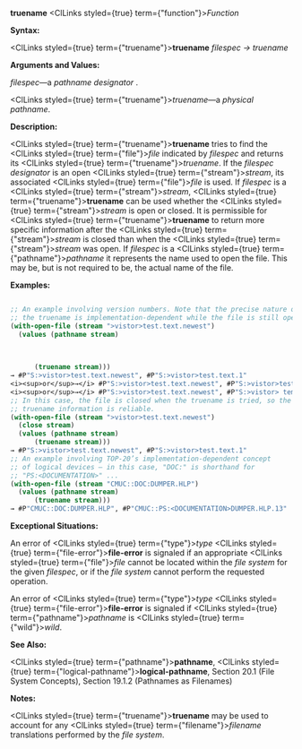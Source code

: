 **truename** <ClLinks styled={true} term={"function"}><i>Function</i></ClLinks> 



**Syntax:** 



<ClLinks styled={true} term={"truename"}><b>truename</b></ClLinks> *filespec → truename* 



**Arguments and Values:** 



*filespec*—a *pathname designator* . 



<ClLinks styled={true} term={"truename"}><i>truename</i></ClLinks>—a *physical pathname*. 



**Description:** 



<ClLinks styled={true} term={"truename"}><b>truename</b></ClLinks> tries to find the <ClLinks styled={true} term={"file"}><i>file</i></ClLinks> indicated by *filespec* and returns its <ClLinks styled={true} term={"truename"}><i>truename</i></ClLinks>. If the *filespec designator* is an open <ClLinks styled={true} term={"stream"}><i>stream</i></ClLinks>, its associated <ClLinks styled={true} term={"file"}><i>file</i></ClLinks> is used. If *filespec* is a <ClLinks styled={true} term={"stream"}><i>stream</i></ClLinks>, <ClLinks styled={true} term={"truename"}><b>truename</b></ClLinks> can be used whether the <ClLinks styled={true} term={"stream"}><i>stream</i></ClLinks> is open or closed. It is permissible for <ClLinks styled={true} term={"truename"}><b>truename</b></ClLinks> to return more specific information after the <ClLinks styled={true} term={"stream"}><i>stream</i></ClLinks> is closed than when the <ClLinks styled={true} term={"stream"}><i>stream</i></ClLinks> was open. If *filespec* is a <ClLinks styled={true} term={"pathname"}><i>pathname</i></ClLinks> it represents the name used to open the file. This may be, but is not required to be, the actual name of the file. 



**Examples:**
```lisp

;; An example involving version numbers. Note that the precise nature of 
;; the truename is implementation-dependent while the file is still open. 
(with-open-file (stream ">vistor>test.text.newest") 
  (values (pathname stream) 

	  
	  
	  (truename stream))) 
→ #P"S:>vistor>test.text.newest", #P"S:>vistor>test.text.1" 
<i><sup>or</sup>→</i> #P"S:>vistor>test.text.newest", #P"S:>vistor>test.text.newest" 
<i><sup>or</sup>→</i> #P"S:>vistor>test.text.newest", #P"S:>vistor> temp . temp .1" 
;; In this case, the file is closed when the truename is tried, so the 
;; truename information is reliable. 
(with-open-file (stream ">vistor>test.text.newest") 
  (close stream) 
  (values (pathname stream) 
	  (truename stream))) 
→ #P"S:>vistor>test.text.newest", #P"S:>vistor>test.text.1" 
;; An example involving TOP-20’s implementation-dependent concept 
;; of logical devices – in this case, "DOC:" is shorthand for 
;; "PS:<DOCUMENTATION>" ... 
(with-open-file (stream "CMUC::DOC:DUMPER.HLP") 
  (values (pathname stream) 
	  (truename stream))) 
→ #P"CMUC::DOC:DUMPER.HLP", #P"CMUC::PS:<DOCUMENTATION>DUMPER.HLP.13" 

```
**Exceptional Situations:** 



An error of <ClLinks styled={true} term={"type"}><i>type</i></ClLinks> <ClLinks styled={true} term={"file-error"}><b>file-error</b></ClLinks> is signaled if an appropriate <ClLinks styled={true} term={"file"}><i>file</i></ClLinks> cannot be located within the *file system* for the given *filespec*, or if the *file system* cannot perform the requested operation. 



An error of <ClLinks styled={true} term={"type"}><i>type</i></ClLinks> <ClLinks styled={true} term={"file-error"}><b>file-error</b></ClLinks> is signaled if <ClLinks styled={true} term={"pathname"}><i>pathname</i></ClLinks> is <ClLinks styled={true} term={"wild"}><i>wild</i></ClLinks>. 



**See Also:** 



<ClLinks styled={true} term={"pathname"}><b>pathname</b></ClLinks>, <ClLinks styled={true} term={"logical-pathname"}><b>logical-pathname</b></ClLinks>, Section 20.1 (File System Concepts), Section 19.1.2 (Pathnames as Filenames) 



**Notes:** 



<ClLinks styled={true} term={"truename"}><b>truename</b></ClLinks> may be used to account for any <ClLinks styled={true} term={"filename"}><i>filename</i></ClLinks> translations performed by the *file system*. 